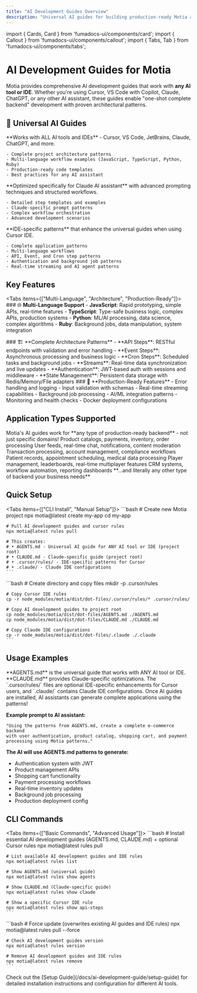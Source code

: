 ```yaml
---
title: "AI Development Guides Overview"
description: "Universal AI guides for building production-ready Motia applications with any AI tool"
---
```


import { Cards, Card } from 'fumadocs-ui/components/card';
import { Callout } from 'fumadocs-ui/components/callout';
import { Tabs, Tab } from 'fumadocs-ui/components/tabs';

# AI Development Guides for Motia

Motia provides comprehensive AI development guides that work with **any AI tool or IDE**. Whether you're using Cursor, VS Code with Copilot, Claude, ChatGPT, or any other AI assistant, these guides enable "one-shot complete backend" development with proven architectural patterns.

## 🤖 Universal AI Guides

<Cards>
  <Card title="AGENTS.md - Universal Guide" icon="🤖">
    **Works with ALL AI tools and IDEs** - Cursor, VS Code, JetBrains, Claude, ChatGPT, and more.
    
    - Complete project architecture patterns
    - Multi-language workflow examples (JavaScript, TypeScript, Python, Ruby)
    - Production-ready code templates
    - Best practices for any AI assistant
  </Card>
  
  <Card title="CLAUDE.md - Claude-Specific Guide" icon="🧠">
    **Optimized specifically for Claude AI assistant** with advanced prompting techniques and structured workflows.
    
    - Detailed step templates and examples
    - Claude-specific prompt patterns
    - Complex workflow orchestration
    - Advanced development scenarios
  </Card>
  
  <Card title="Cursor Rules - IDE-Specific Patterns" icon="⚡">
    **IDE-specific patterns** that enhance the universal guides when using Cursor IDE.
    
    - Complete application patterns
    - Multi-language workflows
    - API, Event, and Cron step patterns
    - Authentication and background job patterns
    - Real-time streaming and AI agent patterns
  </Card>
</Cards>

## Key Features

<Tabs items={["Multi-Language", "Architecture", "Production-Ready"]}>
  <Tab value="Multi-Language">
    ### 🌐 **Multi-Language Support**
    - **JavaScript**: Rapid prototyping, simple APIs, real-time features
    - **TypeScript**: Type-safe business logic, complex APIs, production systems
    - **Python**: ML/AI processing, data science, complex algorithms
    - **Ruby**: Background jobs, data manipulation, system integration
  </Tab>
  
  <Tab value="Architecture">
    ### 🏗️ **Complete Architecture Patterns**
    - **API Steps**: RESTful endpoints with validation and error handling
    - **Event Steps**: Asynchronous processing and business logic
    - **Cron Steps**: Scheduled tasks and background jobs
    - **Streams**: Real-time data synchronization and live updates
    - **Authentication**: JWT-based auth with sessions and middleware
    - **State Management**: Persistent data storage with Redis/Memory/File adapters
  </Tab>
  
  <Tab value="Production-Ready">
    ### 🚀 **Production-Ready Features**
    - Error handling and logging
    - Input validation with schemas
    - Real-time streaming capabilities
    - Background job processing
    - AI/ML integration patterns
    - Monitoring and health checks
    - Docker deployment configurations
  </Tab>
</Tabs>

## Application Types Supported

<Callout type="info" title="Build Any Type of Backend">
  Motia's AI guides work for **any type of production-ready backend** - not just specific domains!
</Callout>

<Cards>
  <Card title="🛍️ E-commerce" icon="🛒">
    Product catalogs, payments, inventory, order processing
  </Card>
  <Card title="📱 Social Platforms" icon="💬">
    User feeds, real-time chat, notifications, content moderation
  </Card>
  <Card title="💰 Fintech" icon="🏦">
    Transaction processing, account management, compliance workflows
  </Card>
  <Card title="🏥 Healthcare" icon="⚕️">
    Patient records, appointment scheduling, medical data processing
  </Card>
  <Card title="🎮 Gaming" icon="🎯">
    Player management, leaderboards, real-time multiplayer features
  </Card>
  <Card title="🏢 Enterprise" icon="🏢">
    CRM systems, workflow automation, reporting dashboards
  </Card>
</Cards>

<Callout>
  **...and literally any other type of backend your business needs**
</Callout>

## Quick Setup

<Tabs items={["CLI Install", "Manual Setup"]}>
  <Tab value="CLI Install">
    ```bash
    # Create new Motia project
    npx motia@latest create my-app
    cd my-app
    
    # Pull AI development guides and cursor rules
    npx motia@latest rules pull
    
    # This creates:
    # • AGENTS.md - Universal AI guide for ANY AI tool or IDE (project root)
    # • CLAUDE.md - Claude-specific guide (project root)
    # • .cursor/rules/ - IDE-specific patterns for Cursor
    # • .claude/ - Claude IDE configurations
    ```
  </Tab>
  
  <Tab value="Manual Setup">
    ```bash
    # Create directory and copy files
    mkdir -p .cursor/rules

    # Copy Cursor IDE rules
    cp -r node_modules/motia/dist/dot-files/.cursor/rules/* .cursor/rules/

    # Copy AI development guides to project root
    cp node_modules/motia/dist/dot-files/AGENTS.md ./AGENTS.md
    cp node_modules/motia/dist/dot-files/CLAUDE.md ./CLAUDE.md

    # Copy Claude IDE configurations
    cp -r node_modules/motia/dist/dot-files/.claude ./.claude
    ```
  </Tab>
</Tabs>

## Usage Examples

<Callout type="info" title="AI Development Guides">
  **AGENTS.md** is the universal guide that works with ANY AI tool or IDE. **CLAUDE.md** provides Claude-specific optimizations. The `.cursor/rules/` files are optional IDE-specific enhancements for Cursor users, and `.claude/` contains Claude IDE configurations.
</Callout>

<Callout type="tip" title="AI-Powered Development">
  Once AI guides are installed, AI assistants can generate complete applications using the patterns!
</Callout>

**Example prompt to AI assistant:**
```
"Using the patterns from AGENTS.md, create a complete e-commerce backend 
with user authentication, product catalog, shopping cart, and payment 
processing using Motia patterns."
```

**The AI will use AGENTS.md patterns to generate:**
- Authentication system with JWT
- Product management APIs
- Shopping cart functionality  
- Payment processing workflows
- Real-time inventory updates
- Background job processing
- Production deployment config

## CLI Commands

<Tabs items={["Basic Commands", "Advanced Usage"]}>
  <Tab value="Basic Commands">
    ```bash
    # Install essential AI development guides (AGENTS.md, CLAUDE.md) + optional Cursor rules
    npx motia@latest rules pull
    
    # List available AI development guides and IDE rules
    npx motia@latest rules list
    
    # Show AGENTS.md (universal guide)
    npx motia@latest rules show agents

    # Show CLAUDE.md (Claude-specific guide)
    npx motia@latest rules show claude

    # Show a specific Cursor IDE rule
    npx motia@latest rules show api-steps
    ```
  </Tab>
  
  <Tab value="Advanced Usage">
    ```bash
    # Force update (overwrites existing AI guides and IDE rules)
    npx motia@latest rules pull --force
    
    # Check AI development guides version
    npx motia@latest rules version
    
    # Remove AI development guides and IDE rules
    npx motia@latest rules remove
    ```
  </Tab>
</Tabs>

<Callout type="success" title="Ready to Get Started?">
  Check out the [Setup Guide](/docs/ai-development-guide/setup-guide) for detailed installation instructions and configuration for different AI tools.
</Callout>
